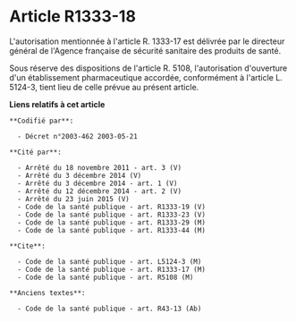 # Article R1333-18

L'autorisation mentionnée à l'article R. 1333-17 est délivrée par le directeur général de l'Agence française de sécurité
sanitaire des produits de santé.

Sous réserve des dispositions de l'article R. 5108, l'autorisation d'ouverture d'un établissement pharmaceutique accordée,
conformément à l'article L. 5124-3, tient lieu de celle prévue au présent article.

**Liens relatifs à cet article**

	**Codifié par**:

	  - Décret n°2003-462 2003-05-21

	**Cité par**:

	  - Arrêté du 18 novembre 2011 - art. 3 (V)
	  - Arrêté du 3 décembre 2014 (V)
	  - Arrêté du 3 décembre 2014 - art. 1 (V)
	  - Arrêté du 12 décembre 2014 - art. 2 (V)
	  - Arrêté du 23 juin 2015 (V)
	  - Code de la santé publique - art. R1333-19 (V)
	  - Code de la santé publique - art. R1333-23 (V)
	  - Code de la santé publique - art. R1333-29 (M)
	  - Code de la santé publique - art. R1333-44 (M)

	**Cite**:

	  - Code de la santé publique - art. L5124-3 (M)
	  - Code de la santé publique - art. R1333-17 (M)
	  - Code de la santé publique - art. R5108 (M)

	**Anciens textes**:

	  - Code de la santé publique - art. R43-13 (Ab)
